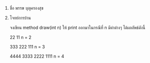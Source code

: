 1. ชื่อ พรรษ บุญครองสุข

2. โจทย์การบ้าน

    จงเขียน method draw(int n) ให้ print ออกมาในกรณีที่ n มีค่าต่างๆ ได้ผลลัพธ์ดังนี้

    22
    11 n = 2

    333
    222
    111 n = 3

    4444
    3333
    2222
    1111 n = 4